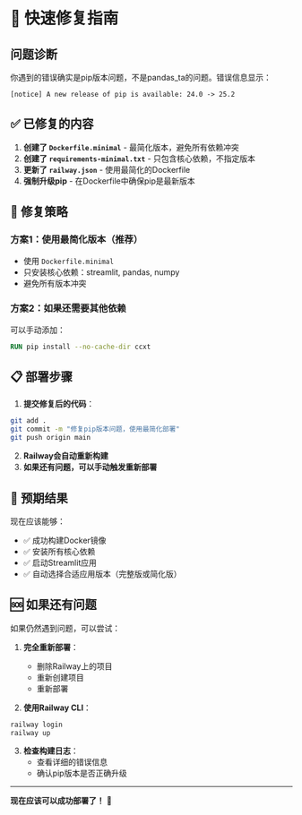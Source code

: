# 🚀 快速修复指南

## 问题诊断
你遇到的错误确实是pip版本问题，不是pandas_ta的问题。错误信息显示：
```
[notice] A new release of pip is available: 24.0 -> 25.2
```

## ✅ 已修复的内容

1. **创建了 `Dockerfile.minimal`** - 最简化版本，避免所有依赖冲突
2. **创建了 `requirements-minimal.txt`** - 只包含核心依赖，不指定版本
3. **更新了 `railway.json`** - 使用最简化的Dockerfile
4. **强制升级pip** - 在Dockerfile中确保pip是最新版本

## 🔧 修复策略

### 方案1：使用最简化版本（推荐）
- 使用 `Dockerfile.minimal`
- 只安装核心依赖：streamlit, pandas, numpy
- 避免所有版本冲突

### 方案2：如果还需要其他依赖
可以手动添加：
```dockerfile
RUN pip install --no-cache-dir ccxt
```

## 📋 部署步骤

1. **提交修复后的代码**：
```bash
git add .
git commit -m "修复pip版本问题，使用最简化部署"
git push origin main
```

2. **Railway会自动重新构建**
3. **如果还有问题，可以手动触发重新部署**

## 🎯 预期结果

现在应该能够：
- ✅ 成功构建Docker镜像
- ✅ 安装所有核心依赖
- ✅ 启动Streamlit应用
- ✅ 自动选择合适应用版本（完整版或简化版）

## 🆘 如果还有问题

如果仍然遇到问题，可以尝试：

1. **完全重新部署**：
   - 删除Railway上的项目
   - 重新创建项目
   - 重新部署

2. **使用Railway CLI**：
```bash
railway login
railway up
```

3. **检查构建日志**：
   - 查看详细的错误信息
   - 确认pip版本是否正确升级

---

**现在应该可以成功部署了！** 🎉
